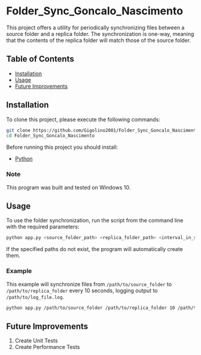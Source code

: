 # Folder_Sync_Goncalo_Nascimento

This project offers a utility for periodically synchronizing files between a source folder and a replica folder. The synchronization is one-way, meaning that the contents of the replica folder will match those of the source folder.

## Table of Contents

- [Installation](#installation)
- [Usage](#usage)
- [Future Improvements](#future-improvements)

## Installation

To clone this project, please execute the following commands:

```bash
git clone https://github.com/Gigolino2001/Folder_Sync_Goncalo_Nascimento.git
cd Folder_Sync_Goncalo_Nascimento
```

Before running this project you should install:

- [Python](https://www.python.org/)

### Note

This program was built and tested on Windows 10.

## Usage

To use the folder synchronization, run the script from the command line with the required parameters:

```bash
python app.py <source_folder_path> <replica_folder_path> <interval_in_seconds> <log_file_path>
```

If the specified paths do not exist, the program will automatically create them.

### Example

This example will synchronize files from `/path/to/source_folder` to `/path/to/replica_folder` every 10 seconds, logging output to `/path/to/log_file.log`.

```bash
python app.py /path/to/source_folder /path/to/replica_folder 10 /path/to/log_file.log
```

## Future Improvements

1. Create Unit Tests
2. Create Performance Tests
